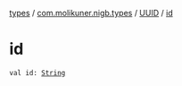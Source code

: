 [types](../../index.md) / [com.molikuner.nigb.types](../index.md) / [UUID](index.md) / [id](./id.md)

# id

`val id: `[`String`](https://kotlinlang.org/api/latest/jvm/stdlib/kotlin/-string/index.html)